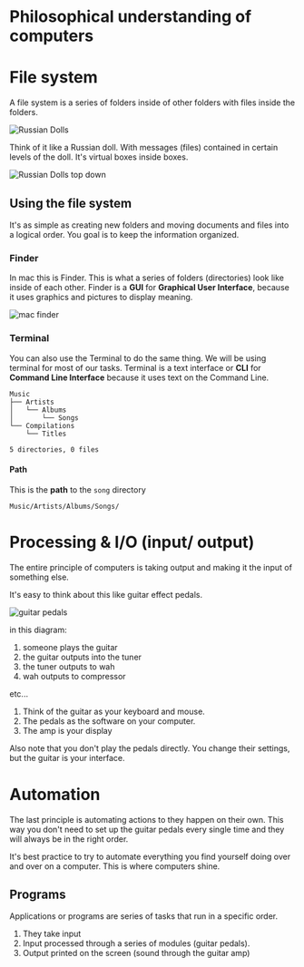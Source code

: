 # Philosophical understanding of computers

# File system

A file system is a series of folders inside of other folders with files inside the folders.

![Russian Dolls](http://i.imgur.com/FwdfNSt.jpg)

Think of it like a Russian doll. With messages (files) contained in certain levels of the doll. It's virtual boxes inside boxes.

![Russian Dolls top down](http://i.imgur.com/6dL1jSF.jpg)

## Using the file system

It's as simple as creating new folders and moving documents and files into a logical order. You goal is to keep the information organized.

### Finder

In mac this is Finder. This is what a series of folders (directories) look like inside of each other. Finder is a **GUI** for **Graphical User Interface**, because it uses graphics and pictures to display meaning.

![mac finder](http://i.imgur.com/LJGToGE.png)

### Terminal

You can also use the Terminal to do the same thing. We will be using terminal for most of our tasks. Terminal is a text interface or **CLI** for **Command Line Interface** because it uses text on the Command Line.

    Music
    ├── Artists
    │   └── Albums
    │       └── Songs
    └── Compilations
        └── Titles

    5 directories, 0 files

#### Path

This is the **path** to the `song` directory

`Music/Artists/Albums/Songs/`

# Processing & I/O (input/ output)

The entire principle of computers is taking output and making it the input of something else.

It's easy to think about this like guitar effect pedals.

![guitar pedals](http://i.imgur.com/Q1tFBiV.png)

in this diagram:

1.  someone plays the guitar
2.  the guitar outputs into the tuner
3.  the tuner outputs to wah
4.  wah outputs to compressor

etc...

1.  Think of the guitar as your keyboard and mouse.
2.  The pedals as the software on your computer.
3.  The amp is your display

Also note that you don't play the pedals directly. You change their settings, but the guitar is your interface.

# Automation

The last principle is automating actions to they happen on their own. This way you don't need to set up the guitar pedals every single time and they will always be in the right order.

It's best practice to try to automate everything you find yourself doing over and over on a computer. This is where computers shine.

## Programs

Applications or programs are series of tasks that run in a specific order.

1.  They take input
2.  Input processed through a series of modules (guitar pedals).
3.  Output printed on the screen (sound through the guitar amp)
